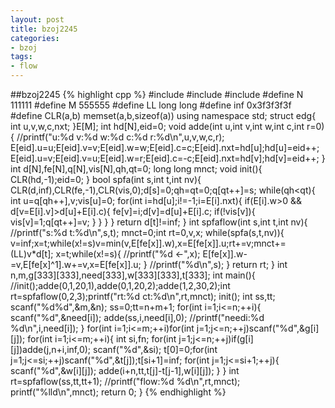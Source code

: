 ```yaml
---
layout: post
title: bzoj2245
categories:
- bzoj
tags:
- flow
---
```


##bzoj2245
{% highlight cpp %} 
#include<cstdio>
#include<cstring>
#include<algorithm>
#define N 111111
#define M 555555
#define LL long long 
#define inf 0x3f3f3f3f
#define CLR(a,b) memset(a,b,sizeof(a))
using namespace std;
struct edg{
	int u,v,w,c,nxt;
}E[M];
int hd[N],eid=0;
void adde(int u,int v,int w,int c,int r=0){
	//printf("u:%d v:%d w:%d c:%d r:%d\n",u,v,w,c,r);
	E[eid].u=u;E[eid].v=v;E[eid].w=w;E[eid].c=c;E[eid].nxt=hd[u];hd[u]=eid++;
	E[eid].u=v;E[eid].v=u;E[eid].w=r;E[eid].c=-c;E[eid].nxt=hd[v];hd[v]=eid++;
}
int d[N],fe[N],q[N],vis[N],qh,qt=0;
long long mnct;
void init(){
	CLR(hd,-1);eid=0;
}
bool spfa(int s,int t,int nv){
	CLR(d,inf),CLR(fe,-1),CLR(vis,0);d[s]=0;qh=qt=0;q[qt++]=s;
	while(qh<qt){
		int u=q[qh++],v;vis[u]=0;
		for(int i=hd[u];i!=-1;i=E[i].nxt){
			if(E[i].w>0 && d[v=E[i].v]>d[u]+E[i].c){
				fe[v]=i;d[v]=d[u]+E[i].c;
				if(!vis[v]){
					vis[v]=1;q[qt++]=v;
				}
			}
		}
	}
	return d[t]!=inf;
}
int spfaflow(int s,int t,int nv){
	//printf("s:%d t:%d\n",s,t);
	mnct=0;int rt=0,v,x;
	while(spfa(s,t,nv)){
		v=inf;x=t;while(x!=s)v=min(v,E[fe[x]].w),x=E[fe[x]].u;rt+=v;mnct+=(LL)v*d[t];
		x=t;while(x!=s){
			//printf("%d <-",x);
			E[fe[x]].w-=v,E[fe[x]^1].w+=v,x=E[fe[x]].u;
		}
		//printf("%d\n",s);
	}
	return rt;
}
int n,m,g[333][333],need[333],w[333][333],t[333];
int main(){
	//init();adde(0,1,20,1),adde(0,1,20,2);adde(1,2,30,2);int rt=spfaflow(0,2,3);printf("rt:%d ct:%d\n",rt,mnct);
	init();
	int ss,tt;
	scanf("%d%d",&m,&n);
	ss=0;tt=n+m+1;
	for(int i=1;i<=n;++i){
		scanf("%d",&need[i]);
		adde(ss,i,need[i],0);
		//printf("needi:%d %d\n",i,need[i]);
	}
	for(int i=1;i<=m;++i)for(int j=1;j<=n;++j)scanf("%d",&g[i][j]);
	for(int i=1;i<=m;++i){
		int si,fn;
		for(int j=1;j<=n;++j)if(g[i][j])adde(j,n+i,inf,0);
		scanf("%d",&si);
		t[0]=0;for(int j=1;j<=si;++j)scanf("%d",&t[j]);t[si+1]=inf;
		for(int j=1;j<=si+1;++j){
			scanf("%d",&w[i][j]);
			adde(i+n,tt,t[j]-t[j-1],w[i][j]);
		}
	}
	int rt=spfaflow(ss,tt,tt+1);
	//printf("flow:%d %d\n",rt,mnct);
	printf("%lld\n",mnct);
	return 0;
}
{% endhighlight %}
